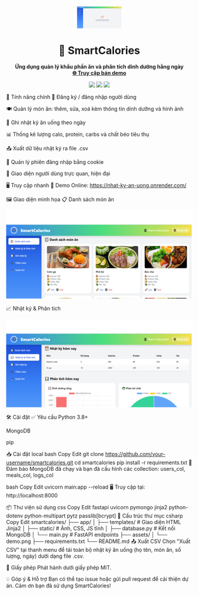 <p align="center"> <img src="/assets/icon.png" width="120"> </p> <h1 align="center">🥗 SmartCalories</h1> <p align="center"> <strong>Ứng dụng quản lý khẩu phần ăn và phân tích dinh dưỡng hằng ngày</strong><br> <a href="https://nhat-ky-an-uong.onrender.com/" target="_blank"><strong>🌐 Truy cập bản demo</strong></a> </p> <p align="center"> <img src="https://img.shields.io/badge/Python-3.8+-blue?logo=python"> <img src="https://img.shields.io/badge/FastAPI-Framework-0ba360?logo=fastapi"> <img src="https://img.shields.io/badge/MongoDB-Database-green?logo=mongodb"> </p>
🚀 Tính năng chính
👤 Đăng ký / đăng nhập người dùng

🍽️ Quản lý món ăn: thêm, sửa, xoá kèm thông tin dinh dưỡng và hình ảnh

🧾 Ghi nhật ký ăn uống theo ngày

📊 Thống kê lượng calo, protein, carbs và chất béo tiêu thụ

📤 Xuất dữ liệu nhật ký ra file .csv

🔐 Quản lý phiên đăng nhập bằng cookie

📸 Giao diện người dùng trực quan, hiện đại

🖥️ Truy cập nhanh
🔗 Demo Online: https://nhat-ky-an-uong.onrender.com/

🖼️ Giao diện minh họa
📋 Danh sách món ăn
<p align="center"><img src="/assets/demo.png" width="600"></p>
📈 Nhật ký & Phân tích
<p align="center"><img src="/assets/analysis.png" width="600"></p>
🛠️ Cài đặt
✅ Yêu cầu
Python 3.8+

MongoDB

pip

📥 Cài đặt local
bash
Copy
Edit
git clone https://github.com/your-username/smartcalories.git
cd smartcalories
pip install -r requirements.txt
🔔 Đảm bảo MongoDB đã chạy và bạn đã cấu hình các collection:
users_col, meals_col, logs_col

bash
Copy
Edit
uvicorn main:app --reload
🖥️ Truy cập tại: http://localhost:8000

📦 Thư viện sử dụng
css
Copy
Edit
fastapi
uvicorn
pymongo
jinja2
python-dotenv
python-multipart
pytz
passlib[bcrypt]
📂 Cấu trúc thư mục
csharp
Copy
Edit
smartcalories/
├── app/
│   ├── templates/        # Giao diện HTML Jinja2
│   ├── static/           # Ảnh, CSS, JS tĩnh
│   ├── database.py       # Kết nối MongoDB
│   └── main.py           # FastAPI endpoints
├── assets/
│   └── demo.png
├── requirements.txt
└── README.md
📤 Xuất CSV
Chọn "Xuất CSV" tại thanh menu để tải toàn bộ nhật ký ăn uống (họ tên, món ăn, số lượng, ngày) dưới dạng file .csv.

📄 Giấy phép
Phát hành dưới giấy phép MIT.

💡 Góp ý & Hỗ trợ
Bạn có thể tạo issue hoặc gửi pull request để cải thiện dự án.
Cảm ơn bạn đã sử dụng SmartCalories!

